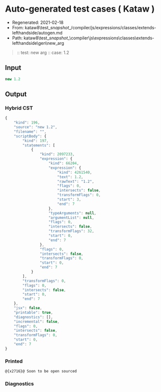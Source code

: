 # Auto-generated test cases ( Kataw )
- Regenerated: 2021-02-18
- From: kataw8\test\__snapshot__/compiler/js/expressions/classes/extends-lefthandside/autogen.md
- Path: kataw8\test\__snapshot__\compiler\js\expressions\classes\extends-lefthandside\gen\new_arg
> :: test: new arg
> :: case: 1.2
## Input

`````js
new 1.2
`````

## Output


### Hybrid CST


```javascript
{
    "kind": 196,
    "source": "new 1.2",
    "filename": "",
    "scriptBody": {
        "kind": 197,
        "statements": [
            {
                "kind": 2097233,
                "expression": {
                    "kind": 66204,
                    "expression": {
                        "kind": 4261540,
                        "text": 1.2,
                        "rawText": "1.2",
                        "flags": 0,
                        "intersects": false,
                        "transformFlags": 0,
                        "start": 3,
                        "end": 7
                    },
                    "typeArguments": null,
                    "argumentList": null,
                    "flags": 0,
                    "intersects": false,
                    "transformFlags": 32,
                    "start": 0,
                    "end": 7
                },
                "flags": 0,
                "intersects": false,
                "transformFlags": 0,
                "start": 0,
                "end": 7
            }
        ],
        "transformFlags": 0,
        "flags": 0,
        "intersects": false,
        "start": 0,
        "end": 7
    },
    "jsx": false,
    "printable": true,
    "diagnostics": [],
    "incremental": false,
    "flags": 0,
    "intersects": false,
    "transformFlags": 0,
    "start": 0,
    "end": 7
}
```

### Printed


```javascript
@{x2716}@ Soon to be open sourced
```

### Diagnostics


```javascript

```

